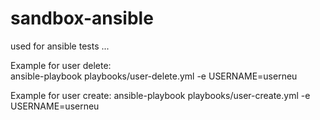 # sandbox-ansible

used for ansible tests ...

Example for user delete:  
ansible-playbook playbooks/user-delete.yml -e USERNAME=userneu  

Example for user create:
ansible-playbook playbooks/user-create.yml -e USERNAME=userneu  

